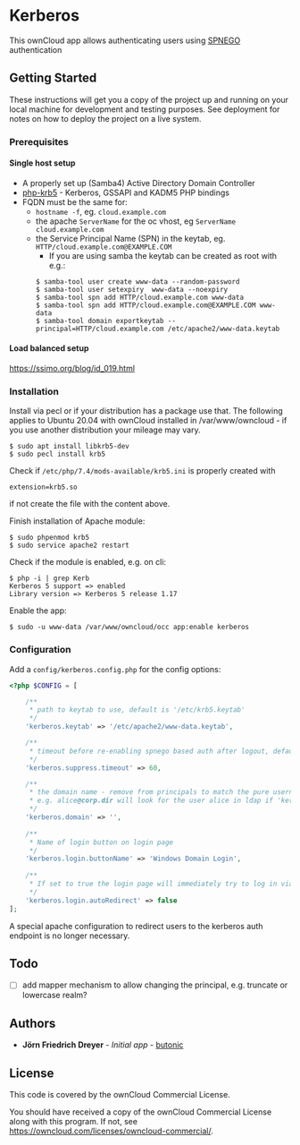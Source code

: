# Kerberos

This ownCloud app allows authenticating users using [SPNEGO](https://en.wikipedia.org/wiki/SPNEGO) authentication 

## Getting Started

These instructions will get you a copy of the project up and running on your local machine for development and testing purposes. See deployment for notes on how to deploy the project on a live system.

### Prerequisites

#### Single host setup
* A properly set up (Samba4) Active Directory Domain Controller 
* [php-krb5](https://pecl.php.net/package/krb5) - Kerberos, GSSAPI and KADM5 PHP bindings
* FQDN must be the same for:
  -  `hostname -f`, eg. `cloud.example.com`
  - the apache `ServerName` for the oc vhost, eg `ServerName cloud.example.com`
  - the Service Principal Name (SPN) in the keytab, eg. `HTTP/cloud.example.com@EXAMPLE.COM`
    - If you are using samba the keytab can be created as root with e.g.:
    ```console
    $ samba-tool user create www-data --random-password
    $ samba-tool user setexpiry  www-data --noexpiry
    $ samba-tool spn add HTTP/cloud.example.com www-data
    $ samba-tool spn add HTTP/cloud.example.com@EXAMPLE.COM www-data
    $ samba-tool domain exportkeytab --principal=HTTP/cloud.example.com /etc/apache2/www-data.keytab
    ```

#### Load balanced setup
https://ssimo.org/blog/id_019.html

### Installation
  
Install via pecl or if your distribution has a package use that. The following applies to Ubuntu 20.04 with ownCloud installed in /var/www/owncloud - if you use another distribution your mileage may vary.

```console
$ sudo apt install libkrb5-dev
$ sudo pecl install krb5
```

Check if `/etc/php/7.4/mods-available/krb5.ini` is properly created with

```
extension=krb5.so
```

if not create the file with the content above.

Finish installation of Apache module:

```console
$ sudo phpenmod krb5
$ sudo service apache2 restart
```

Check if the module is enabled, e.g. on cli:

```console
$ php -i | grep Kerb   
Kerberos 5 support => enabled
Library version => Kerberos 5 release 1.17
```

Enable the app:
```console
$ sudo -u www-data /var/www/owncloud/occ app:enable kerberos
```

### Configuration

Add a `config/kerberos.config.php` for the config options: 
```php
<?php $CONFIG = [

    /**
     * path to keytab to use, default is '/etc/krb5.keytab'
     */
    'kerberos.keytab' => '/etc/apache2/www-data.keytab',

    /**
     * timeout before re-enabling spnego based auth after logout, default is 60
     */
    'kerberos.suppress.timeout' => 60,

    /**
     * the domain name - remove from principals to match the pure username
     * e.g. alice@corp.dir will look for the user alice in ldap if 'kerberos.domain' is set to 'corp.dir'
     */
    'kerberos.domain' => '',
    
    /**
     * Name of login button on login page
     */
    'kerberos.login.buttonName' => 'Windows Domain Login',
    
    /**
     * If set to true the login page will immediately try to log in via Kerberos
     */
    'kerberos.login.autoRedirect' => false
];
```

A special apache configuration to redirect users to the kerberos auth endpoint is no longer necessary.

## Todo
- [ ] add mapper mechanism to allow changing the principal, e.g. truncate or lowercase realm?

## Authors

* **Jörn Friedrich Dreyer** - *Initial app* - [butonic](https://github.com/butonic)

## License

This code is covered by the ownCloud Commercial License.

You should have received a copy of the ownCloud Commercial License
along with this program. If not, see https://owncloud.com/licenses/owncloud-commercial/.
